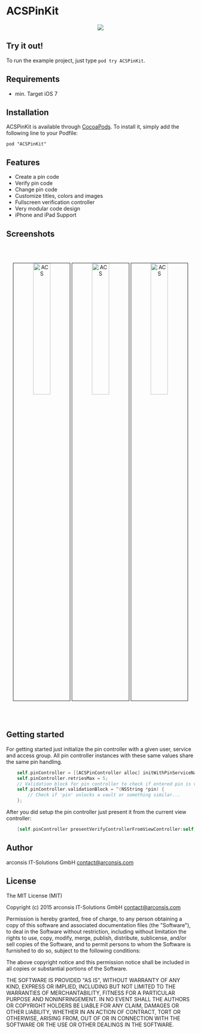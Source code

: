 # ACSPinKit

<p align="center" >
  <img src="https://github.com/arconsis/ACSPinKit/raw/master/Resources/ACSPinKit.png">
</p>

## Try it out!

To run the example project, just type `pod try ACSPinKit`.

## Requirements
- min. Target iOS 7

## Installation

ACSPinKit is available through [CocoaPods](http://cocoapods.org). To install
it, simply add the following line to your Podfile:

    pod "ACSPinKit"
    
## Features
- Create a pin code
- Verify pin code
- Change pin code
- Customize titles, colors and images
- Fullscreen verification controller
- Very modular code design
- iPhone and iPad Support

## Screenshots

<br>
<br>
<p align="center" >
	<img src="https://github.com/arconsis/ACSPinKit/raw/master/Resources/ACS1.PNG" width="30%" height="30%" alt="ACS" title="ACS" border="1">
  <img src="https://github.com/arconsis/ACSPinKit/raw/master/Resources/ACS2.PNG" width="30%" height="30%" alt="ACS" title="ACS" border="1">
  <img src="https://github.com/arconsis/ACSPinKit/raw/master/Resources/ACS3.PNG" width="30%" height="30%" alt="ACS" title="ACS" border="1">
</p>
<br>
<br>

## Getting started

For getting started just initialize the pin controller with a given user, service and access group. All pin controller instances with these same values share the same pin handling.

```objective-c
	self.pinController = [[ACSPinController alloc] initWithPinServiceName:@"testservice" pinUserName:@"testuser" accessGroup:@"accesstest" delegate:self];
    self.pinController.retriesMax = 5;
    // Validation block for pin controller to check if entered pin is valid.
    self.pinController.validationBlock = ^(NSString *pin) {
        // Check if 'pin' unlocks a vault or something similar...
    };
```

After you did setup the pin controller just present it from the current view controller:

```objective-c
	[self.pinController presentVerifyControllerFromViewController:self];
```


## Author

arconsis IT-Solutions GmbH <contact@arconsis.com>

## License

The MIT License (MIT)

Copyright (c) 2015 arconsis IT-Solutions GmbH <contact@arconsis.com>

Permission is hereby granted, free of charge, to any person obtaining a copy
of this software and associated documentation files (the "Software"), to deal
in the Software without restriction, including without limitation the rights
to use, copy, modify, merge, publish, distribute, sublicense, and/or sell
copies of the Software, and to permit persons to whom the Software is
furnished to do so, subject to the following conditions:

The above copyright notice and this permission notice shall be included in
all copies or substantial portions of the Software.

THE SOFTWARE IS PROVIDED "AS IS", WITHOUT WARRANTY OF ANY KIND, EXPRESS OR
IMPLIED, INCLUDING BUT NOT LIMITED TO THE WARRANTIES OF MERCHANTABILITY,
FITNESS FOR A PARTICULAR PURPOSE AND NONINFRINGEMENT. IN NO EVENT SHALL THE
AUTHORS OR COPYRIGHT HOLDERS BE LIABLE FOR ANY CLAIM, DAMAGES OR OTHER
LIABILITY, WHETHER IN AN ACTION OF CONTRACT, TORT OR OTHERWISE, ARISING FROM,
OUT OF OR IN CONNECTION WITH THE SOFTWARE OR THE USE OR OTHER DEALINGS IN
THE SOFTWARE.

